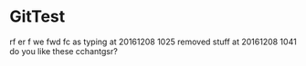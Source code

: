 # GitTest
rf er
f we
fwd
fc as
typing at 20161208 1025
removed stuff at 20161208 1041
do  you like these cchantgsr?
